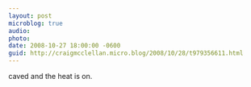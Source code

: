 ```yaml
---
layout: post
microblog: true
audio: 
photo: 
date: 2008-10-27 18:00:00 -0600
guid: http://craigmcclellan.micro.blog/2008/10/28/t979356611.html
---
```

caved and the heat is on.
